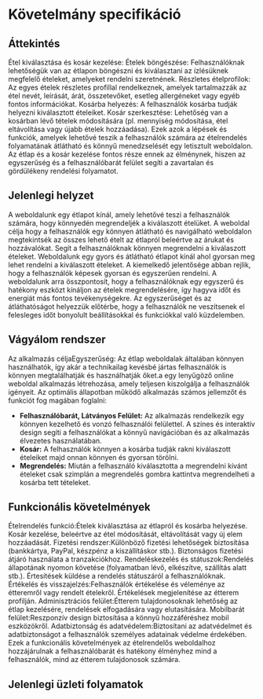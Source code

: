 # Követelmány specifikáció
## Áttekintés
Étel kiválasztása és kosár kezelése:
Ételek böngészése: Felhasználóknak lehetőségük van az étlapon böngészni és kiválasztani az ízlésüknek megfelelő ételeket, amelyeket rendelni szeretnének.
Részletes ételprofilok: Az egyes ételek részletes profillal rendelkeznek, amelyek tartalmazzák az étel nevét, leírását, árát, összetevőket, esetleg allergéneket vagy egyéb fontos információkat.
Kosárba helyezés: A felhasználók kosárba tudják helyezni kiválasztott ételeiket.
Kosár szerkesztése: Lehetőség van a kosárban lévő tételek módosítására (pl. mennyiség módosítása, étel eltávolítása vagy újabb ételek hozzáadása).
Ezek azok a lépések és funkciók, amelyek lehetővé teszik a felhasználók számára az ételrendelés folyamatának átlátható és könnyű menedzselését egy letisztult weboldalon. Az étlap és a kosár kezelése fontos része ennek az élménynek, hiszen az egyszerűség és a felhasználóbarát felület segíti a zavartalan és gördülékeny rendelési folyamatot.
## Jelenlegi helyzet
A weboldalunk egy étlapot kínál, amely lehetővé teszi a felhasználók számára, hogy könnyedén megrendeljék a kiválaszott ételüket. A weboldal célja hogy a felhasználók egy könnyen átlátható és navigálható weboldalon megtekintsék az összes lehető ételt az étlapról beleértve az árukat és hozzávalókat. Segít a felhasználóknak könnyen megrendelni a kiválaszott ételeket. Weboldalunk egy gyors és átlátható étlapot kínál ahol gyorsan meg lehet rendelni a kiválaszott ételeket. A kiemelkedő jelentősége abban rejlik, hogy a felhasználók képesek gyorsan és egyszerűen rendelni. A weboldalunk arra összpontosít, hogy a felhasználóknak egy egyszerű és hatékony eszközt kínáljon az ételek megrendelésére, így hagyva időt és energiát más fontos tevékenységekre. Az egyszerűséget és az átláthatóságot helyezzük előtérbe, hogy a felhasználók ne veszítsenek el felesleges időt bonyolult beállításokkal és funkciókkal való küzdelemben.

## Vágyálom rendszer
Az alkalmazás céljaEgyszerűség: Az étlap weboldalak általában könnyen használhatók, így akár a technikailag kevésbé jártas felhasználók is könnyen megtalálhatják és használhatják őket.a egy lenyűgöző online weboldal alkalmazás létrehozása, amely teljesen kiszolgálja a felhasználók igényeit. Az optimális állapotban működő alkalmazás számos jellemzőt és funkciót fog magában foglalni:
- **Felhasználóbarát, Látványos Felület:** Az alkalmazás rendelkezik egy könnyen kezelhető és vonzó felhasználói felülettel. A színes és interaktív design segíti a felhasználókat a könnyű navigációban és az alkalmazás élvezetes használatában.
- **Kosár:** A felhasználók könnyen a kosárba tudják rakni kiválaszott ételeiket majd onnan könnyen és gyorsan törölni.
- **Megrendelés:** Miután a felhasználó kiválasztotta a megrendelni kívánt ételeket csak szimplán a megrendelés gombra kattintva megrendelheti a kosárba tett tételeket.
## Funkcionális követelmények
Ételrendelés funkció:Ételek kiválasztása az étlapról és kosárba helyezése.
Kosár kezelése, beleértve az étel módosítását, eltávolítását vagy új elem hozzáadását.
Fizetési rendszer:Különböző fizetési lehetőségek biztosítása (bankkártya, PayPal, készpénz a kiszállításkor stb.).
Biztonságos fizetési átjáró használata a tranzakciókhoz.
Rendeléskezelés és státuszok:Rendelés állapotának nyomon követése (folyamatban lévő, elkészítve, szállítás alatt stb.).
Értesítések küldése a rendelés státuszáról a felhasználóknak.
Értékelés és visszajelzés:Felhasználók értékelése és véleménye az étteremről vagy rendelt ételekről.
Értékelések megjelenítése az étterem profilján.
Adminisztrációs felület:Étterem tulajdonosoknak lehetőség az étlap kezelésére, rendelések elfogadására vagy elutasítására.
Mobilbarát felület:Reszponzív design biztosítása a könnyű hozzáféréshez mobil eszközökről.
Adatbiztonság és adatvédelem:Biztosítani az adatvédelmet és adatbiztonságot a felhasználók személyes adatainak védelme érdekében.
Ezek a funkcionális követelmények az ételrendelős weboldalhoz hozzájárulnak a felhasználóbarát és hatékony élményhez mind a felhasználók, mind az étterem tulajdonosok számára.
## Jelenlegi üzleti folyamatok
